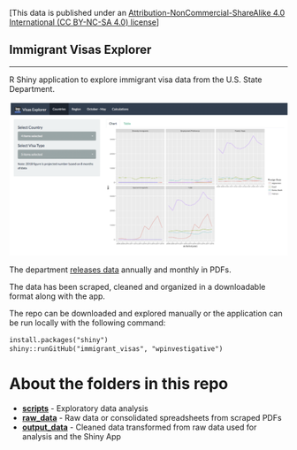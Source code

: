 [This data is published under an [Attribution-NonCommercial-ShareAlike 4.0 International (CC BY-NC-SA 4.0) license](https://creativecommons.org/licenses/by-nc-sa/4.0/)]

## Immigrant Visas Explorer

----

R Shiny application to explore immigrant visa data from the U.S. State Department.

![](shiny_app.png)

The department [releases data](https://travel.state.gov/content/travel/en/legal/visa-law0/visa-statistics.html) annually and monthly in PDFs.

The data has been scraped, cleaned and organized in a downloadable format along with the app.

The repo can be downloaded and explored manually or the application can be run locally with the following command: 

```
install.packages("shiny")
shiny::runGitHub("immigrant_visas", "wpinvestigative")
```

# About the folders in this repo

* **[scripts](scripts)** - Exploratory data analysis
* **[raw_data](raw_data)** - Raw data or consolidated spreadsheets from scraped PDFs
* **[output_data](output_data)** - Cleaned data transformed from raw data used for analysis and the Shiny App


